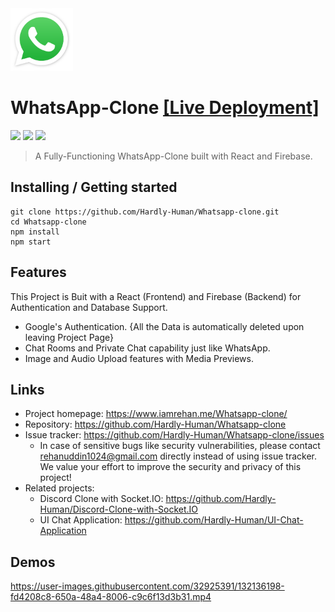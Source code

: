 <img src="https://raw.githubusercontent.com/Hardly-Human/Whatsapp-clone/main/public/login-logo.png" alt="Logo of the project" width="100" height="100">

# WhatsApp-Clone [[Live Deployment]](https://www.rehan.tech/Whatsapp-clone/)

![](https://img.shields.io/badge/Build-passing-brightgreen)
![](https://badgen.net/david/dep/zeit/pkg)
![](https://badgen.net/apm/license/linter)

> A Fully-Functioning WhatsApp-Clone built with React and Firebase.

## Installing / Getting started

```shell
git clone https://github.com/Hardly-Human/Whatsapp-clone.git
cd Whatsapp-clone
npm install
npm start
```

## Features

This Project is Buit with a React (Frontend) and Firebase (Backend) for Authentication and Database Support.

-   Google's Authentication. {All the Data is automatically deleted upon leaving Project Page}
-   Chat Rooms and Private Chat capability just like WhatsApp.
-   Image and Audio Upload features with Media Previews.

## Links

-   Project homepage: https://www.iamrehan.me/Whatsapp-clone/
-   Repository: https://github.com/Hardly-Human/Whatsapp-clone
-   Issue tracker: https://github.com/Hardly-Human/Whatsapp-clone/issues
    -   In case of sensitive bugs like security vulnerabilities, please contact
        rehanuddin1024@gmail.com directly instead of using issue tracker. We value your effort
        to improve the security and privacy of this project!
-   Related projects:
    -   Discord Clone with Socket.IO: https://github.com/Hardly-Human/Discord-Clone-with-Socket.IO
    -   UI Chat Application: https://github.com/Hardly-Human/UI-Chat-Application

## Demos

https://user-images.githubusercontent.com/32925391/132136198-fd4208c8-650a-48a4-8006-c9c6f13d3b31.mp4
